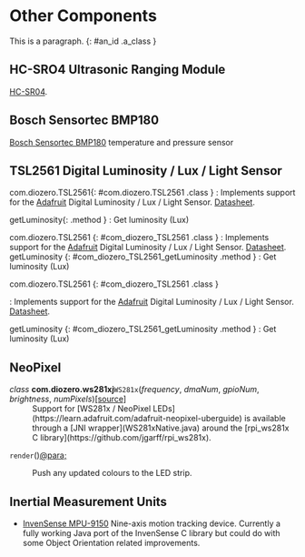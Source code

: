 # Other Components

This is a paragraph.
{: #an_id .a_class }

## HC-SRO4 Ultrasonic Ranging Module

[HC-SR04](http://www.micropik.com/PDF/HCSR04.pdf).

## Bosch Sensortec BMP180

[Bosch Sensortec BMP180](http://www.bosch-sensortec.com/bst/products/all_products/bmp180) temperature and pressure sensor

## TSL2561 Digital Luminosity / Lux / Light Sensor

com.diozero.TSL2561{: #com.diozero.TSL2561 .class }
:   Implements support for the [Adafruit](https://www.adafruit.com/products/439) Digital Luminosity / Lux / Light Sensor. [Datasheet](https://www.adafruit.com/datasheets/TSL2561.pdf).

getLuminosity{: .method }
:   Get luminosity (Lux)


com.diozero.TSL2561
{: #com_diozero_TSL2561 .class }
:   Implements support for the [Adafruit](https://www.adafruit.com/products/439) Digital Luminosity / Lux / Light Sensor. [Datasheet](https://www.adafruit.com/datasheets/TSL2561.pdf).
getLuminosity
{: #com_diozero_TSL2561_getLuminosity .method }
:   Get luminosity (Lux)


com.diozero.TSL2561
{: #com_diozero_TSL2561 .class }

:   Implements support for the [Adafruit](https://www.adafruit.com/products/439) Digital Luminosity / Lux / Light Sensor. [Datasheet](https://www.adafruit.com/datasheets/TSL2561.pdf).

getLuminosity
{: #com_diozero_TSL2561_getLuminosity .method }
:   Get luminosity (Lux)

## NeoPixel

<dl class="class">
<dt id="com.diozero.ws281xj.WS281x">
<em class="property">class</em> <strong>com.diozero.ws281xj</strong><code class="descclassname">WS281x</code><span class="sig-paren">(</span><em>frequency</em>, <em>dmaNum</em>, <em>gpioNum</em>, <em>brightness</em>, <em>numPixels</em><span class="sig-paren">)</span><a href="https://github.com/mattjlewis/diozero/blob/master/diozero-ws281x-java/src/main/java/com/diozero/ws281xj/WS281x.java"><span class="viewcode-link">[source]</span></a></dt>
<dd>Support for [WS281x / NeoPixel LEDs](https://learn.adafruit.com/adafruit-neopixel-uberguide) is available through a [JNI wrapper](WS281xNative.java) around the [rpi_ws281x C library](https://github.com/jgarff/rpi_ws281x).</dd>
</dl>
<dl class="method">
<dt id="com.diozero.ws281xj.WS281x.render"><code class="descname">render</code><span class="sig-paren">(</span><span class="sig-paren">)</span><a class="headerlink" href="#com.diozero.ws281xj.WS281x.render" title="Permalink to this definition">@para;</a></dt>
<dd><p>Push any updated colours to the LED strip.</p><dd>
</dl>

## Inertial Measurement Units

* [InvenSense MPU-9150](http://www.invensense.com/products/motion-tracking/9-axis/mpu-9150/) Nine-axis motion tracking device. Currently a fully working Java port of the InvenSense C library but could do with some Object Orientation related improvements.
